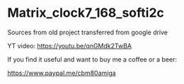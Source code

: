 # Matrix_clock7_168_softi2c

Sources from old project transferred from google drive

YT video:
https://youtu.be/qnGMdk2TwBA

If you find it useful and want to buy me a coffee or a beer:

https://www.paypal.me/cbm80amiga
